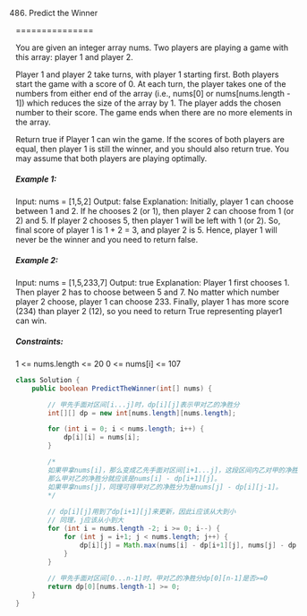 486. Predict the Winner

===============

You are given an integer array nums. Two players are playing a game with this array: player 1 and player 2.

Player 1 and player 2 take turns, with player 1 starting first. Both players start the game with a score of 0. At each turn, the player takes one of the numbers from either end of the array (i.e., nums[0] or nums[nums.length - 1]) which reduces the size of the array by 1. The player adds the chosen number to their score. The game ends when there are no more elements in the array.

Return true if Player 1 can win the game. If the scores of both players are equal, then player 1 is still the winner, and you should also return true. You may assume that both players are playing optimally.

##### Example 1:

Input: nums = [1,5,2]
Output: false
Explanation: Initially, player 1 can choose between 1 and 2. 
If he chooses 2 (or 1), then player 2 can choose from 1 (or 2) and 5. If player 2 chooses 5, then player 1 will be left with 1 (or 2). 
So, final score of player 1 is 1 + 2 = 3, and player 2 is 5. 
Hence, player 1 will never be the winner and you need to return false.

##### Example 2:

Input: nums = [1,5,233,7]
Output: true
Explanation: Player 1 first chooses 1. Then player 2 has to choose between 5 and 7. No matter which number player 2 choose, player 1 can choose 233.
Finally, player 1 has more score (234) than player 2 (12), so you need to return True representing player1 can win.

##### Constraints:

1 <= nums.length <= 20
0 <= nums[i] <= 107

```java
class Solution {
    public boolean PredictTheWinner(int[] nums) {

        // 甲先手面对区间[i...j]时，dp[i][j]表示甲对乙的净胜分
        int[][] dp = new int[nums.length][nums.length];

        for (int i = 0; i < nums.length; i++) {
            dp[i][i] = nums[i];
        }

        /*
        如果甲拿nums[i]，那么变成乙先手面对区间[i+1...j]，这段区间内乙对甲的净胜分为dp[i+1][j]；
        那么甲对乙的净胜分就应该是nums[i] - dp[i+1][j]。
        如果甲拿nums[j]，同理可得甲对乙的净胜分为是nums[j] - dp[i][j-1]。
        */
        
        // dp[i][j]用到了dp[i+1][j]来更新，因此i应该从大到小
        // 同理，j应该从小到大
        for (int i = nums.length -2; i >= 0; i--) {
            for (int j = i+1; j < nums.length; j++) {
                dp[i][j] = Math.max(nums[i] - dp[i+1][j], nums[j] - dp[i][j-1]);
            }
        }
        
        // 甲先手面对区间[0...n-1]时，甲对乙的净胜分dp[0][n-1]是否>=0
        return dp[0][nums.length-1] >= 0;
    }
}
```

